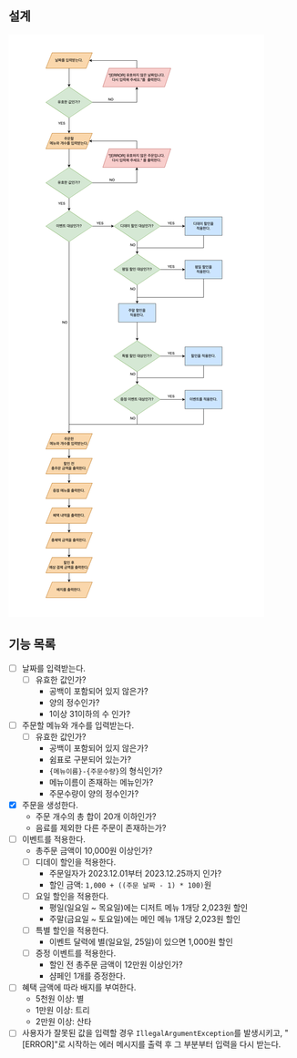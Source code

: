 ## 설계

![chrismas.drawio.png](./chrismas.drawio.png)

## 기능 목록

-[ ] 날짜를 입력받는다.
    - [ ] 유효한 값인가?
      - 공백이 포함되어 있지 않은가?
      - 양의 정수인가?
      - 1이상 31이하의 수 인가?
- [ ] 주문할 메뉴와 개수를 입력받는다.
    - [ ] 유효한 값인가?
        - 공백이 포함되어 있지 않은가?
        - 쉼표로 구분되어 있는가?
        - `{메뉴이름}-{주문수량}`의 형식인가?
        - 메뉴이름이 존재하는 메뉴인가?
        - 주문수량이 양의 정수인가?
- [x] 주문을 생성한다.
  - 주문 개수의 총 합이 20개 이하인가?
  - 음료를 제외한 다른 주문이 존재하는가?
- [ ] 이벤트를 적용한다.
    - 총주문 금액이 10,000원 이상인가?
    - [ ] 디데이 할인을 적용한다.
        - 주문일자가 2023.12.01부터 2023.12.25까지 인가?
        - 할인 금액: `1,000 + ((주문 날짜 - 1) * 100)`원
    - [ ] 요일 할인을 적용한다.
        - 평일(일요일 ~ 목요일)에는 디저트 메뉴 1개당 2,023원 할인
        - 주말(금요일 ~ 토요일)에는 메인 메뉴 1개당 2,023원 할인
    - [ ] 특별 할인을 적용한다.
        - 이벤트 달력에 별(일요일, 25일)이 있으면 1,000원 할인
    - [ ] 증정 이벤트를 적용한다.
        - 할인 전 총주문 금액이 12만원 이상인가?
        - 샴페인 1개를 증정한다.
- [ ] 혜택 금액에 따라 배지를 부여한다.
    - 5천원 이상: 별
    - 1만원 이상: 트리
    - 2만원 이상: 산타
- [ ] 사용자가 잘못된 값을 입력할 경우 `IllegalArgumentException`를 발생시키고, "[ERROR]"로 시작하는 에러 메시지를 출력 후 그 부분부터 입력을 다시 받는다.